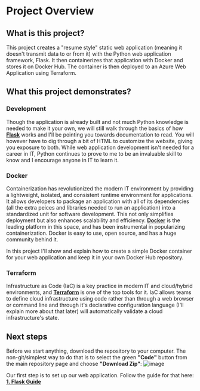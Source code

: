 # Project Overview
## What is this project?
This project creates a "resume style" static web application (meaning it doesn't transmit data to or from it) with the Python web application framework, Flask. It then containerizes that application with Docker and stores it on Docker Hub. The container is then deployed to an Azure Web Application using Terraform.

## What this project demonstrates?
### Development
Though the application is already built and not much Python knowledge is needed to make it your own, we will still walk through the basics of how [**Flask**](https://flask.palletsprojects.com/en/3.0.x/) works and I'll be pointing you towards documentation to read. You will however have to dig through a bit of HTML to customize the website, giving you exposure to both. While web application development isn't needed for a career in IT, Python continues to prove to me to be an invaluable skill to know and I encourage anyone in IT to learn it.

### Docker
Containerization has revolutionized the modern IT environment by providing a lightweight, isolated, and consistent runtime environment for applications. It allows developers to package an application with all of its dependencies (all the extra peices and libraries needed to run an application) into a standardized unit for software development. This not only simplifies deployment but also enhances scalability and efficiency. [**Docker**](https://www.docker.com/) is the leading platform in this space, and has been instrumental in popularizing containerization. Docker is easy to use, open source, and has a huge community behind it.

In this project I'll show and explain how to create a simple Docker container for your web application and keep it in your own Docker Hub repository.

### Terraform
Infrastructure as Code (IaC) is a key practice in modern IT and cloud/hybrid environments, and [**Terraform**](https://www.terraform.io/) is one of the top tools for it. IaC allows teams to define cloud infrastructure using code rather than through a web browser or command line and through it's declarative configuration language (I'll explain more about that later) will automatically validate a cloud infrastructure's state.

## Next steps
Before we start anything, download the repository to your computer. The non-git/simplest way to do that is to select the green **"Code"** button from the main repository page and choose **"Download Zip"**:
![image](https://github.com/dk-fern/flaskWebApp-with-docker/assets/110493897/1c8cbe12-c777-4934-a0dd-4603ae394d6a)


Our first step is to set up our web application. Follow the guide for that here: [**1. Flask Guide**](https://github.com/dk-fern/flaskWebApp-with-docker/blob/main/Project%20Guide/2_Flask.md)
